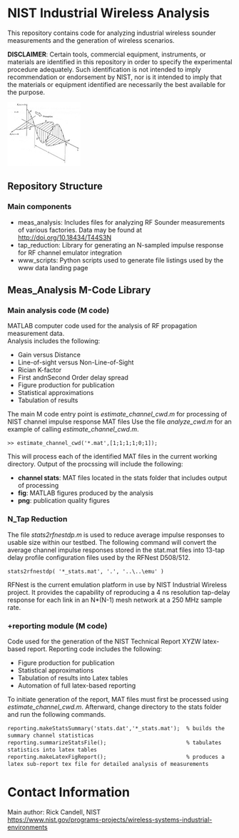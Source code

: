 # NIST Industrial Wireless Analysis
This repository contains code for analyzing industrial wireless sounder measurements
and the generation of wireless scenarios.

**DISCLAIMER**: Certain tools, commercial equipment, instruments, or materials are identified in this repository in order to specify the experimental procedure adequately.  Such identification is not intended to imply recommendation or endorsement by NIST, nor is it intended to imply that the materials or equipment identified are necessarily the best available for the purpose.

![EM Wave](images/EMwave.jpg) 

## Repository Structure
### Main components
* meas_analysis:    Includes files for analyzing RF Sounder measurements of various factories. 
  Data may be found at http://doi.org/10.18434/T44S3N
* tap_reduction:    Library for generating an N-sampled impulse response for RF channel emulator integration
* www_scripts:      Python scripts used to generate file listings used by the www data landing page

## Meas_Analysis M-Code Library

### Main analysis code (M code)
MATLAB computer code used for the analysis of RF propagation measurement data.  
Analysis includes the following:
* Gain versus Distance
* Line-of-sight versus Non-Line-of-Sight
* Rician K-factor
* First andnSecond Order delay spread
* Figure production for publication
* Statistical approximations
* Tabulation of results

The main M code entry point is *estimate_channel_cwd.m* for processing of NIST channel impulse response MAT files
Use the file *analyze_cwd.m* for an example of calling *estimate_channel_cwd.m*.  
```
>> estimate_channel_cwd('*.mat',[1;1;1;1;0;1]);
```
This will process each of the identified MAT files in the current working directory.  Output of the procssing will 
include the following:
* **channel stats**: MAT files located in the stats folder that includes output of processing
* **fig**:  MATLAB figures produced by the analysis
* **png**:  publication quality figures

### N_Tap Reduction
The file *stats2rfnestdp.m* is used to reduce average impulse responses to usable size within our testbed.
The following command will convert the average channel impulse responses stored in the stat.mat files into
13-tap delay profile configuration files used by the RFNest D508/512. 
```
stats2rfnestdp( '*_stats.mat', '.', '..\..\emu' )
```
RFNest is the current emulation platform in use by NIST Industrial Wireless project.  It provides the capability
of reproducing a 4 ns resolution tap-delay response for each link in an N\*(N-1) mesh network at a 250 MHz sample rate.


### +reporting module (M code)
Code used for the generation of the NIST Technical Report XYZW latex-based report. Reporting code includes the following:
* Figure production for publication
* Statistical approximations
* Tabulation of results into Latex tables
* Automation of full latex-based reporting

To initiate generation of the report, MAT files must first be processed using *estimate_channel_cwd.m*.  Afterward, change 
directory to the stats folder and run the following commands.
```
reporting.makeStatsSummary('stats.dat','*_stats.mat');  % builds the summary channel statisticas
reporting.summarizeStatsFile();                         % tabulates statistics into latex tables
reporting.makeLatexFigReport();                         % produces a latex sub-report tex file for detailed analysis of measurements
```


# Contact Information
Main author: Rick Candell, NIST <br>
https://www.nist.gov/programs-projects/wireless-systems-industrial-environments



